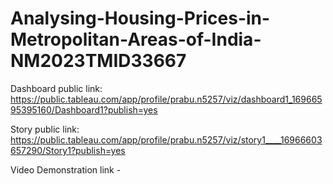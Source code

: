 # Analysing-Housing-Prices-in-Metropolitan-Areas-of-India-NM2023TMID33667


Dashboard public link: https://public.tableau.com/app/profile/prabu.n5257/viz/dashboard1_16966595395160/Dashboard1?publish=yes

Story public link: https://public.tableau.com/app/profile/prabu.n5257/viz/story1____16966603657290/Story1?publish=yes

Video Demonstration link -
